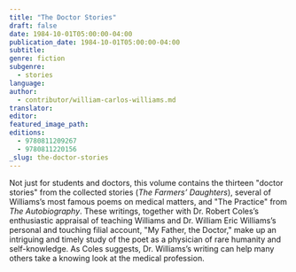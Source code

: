 ```yaml
---
title: "The Doctor Stories"
draft: false
date: 1984-10-01T05:00:00-04:00
publication_date: 1984-10-01T05:00:00-04:00
subtitle:
genre: fiction
subgenre:
  - stories
language:
author:
  - contributor/william-carlos-williams.md
translator:
editor:
featured_image_path:
editions:
  - 9780811209267
  - 9780811220156
_slug: the-doctor-stories
---
```


Not just for students and doctors, this volume contains the thirteen "doctor stories" from the collected stories (_The Farmers’ Daughters_), several of Williams’s most famous poems on medical matters, and "The Practice" from _The Autobiography_. These writings, together with Dr. Robert Coles’s enthusiastic appraisal of teaching Williams and Dr. William Eric Williams’s personal and touching filial account, "My Father, the Doctor," make up an intriguing and timely study of the poet as a physician of rare humanity and self-knowledge. As Coles suggests, Dr. Williams’s writing can help many others take a knowing look at the medical profession.

